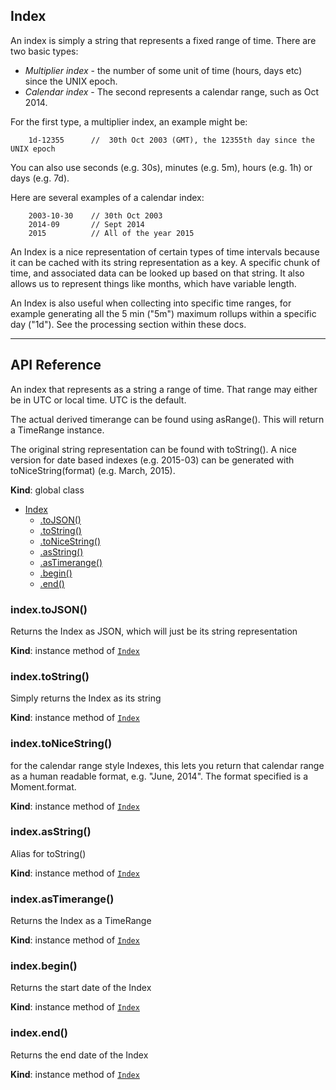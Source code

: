 ## Index

An index is simply a string that represents a fixed range of time. There are two basic types:
 * *Multiplier index* - the number of some unit of time (hours, days etc) since the UNIX epoch.
 * *Calendar index* - The second represents a calendar range, such as Oct 2014.

For the first type, a multiplier index, an example might be:

```text
    1d-12355      //  30th Oct 2003 (GMT), the 12355th day since the UNIX epoch
```

You can also use seconds (e.g. 30s), minutes (e.g. 5m), hours (e.g. 1h) or days (e.g. 7d).

Here are several examples of a calendar index:

```text
    2003-10-30    // 30th Oct 2003
    2014-09       // Sept 2014
    2015          // All of the year 2015
```

An Index is a nice representation of certain types of time intervals because it can be cached with its string representation as a key. A specific chunk of time, and associated data can be looked up based on that string. It also allows us to represent things like months, which have variable length.

An Index is also useful when collecting into specific time ranges, for example generating all the 5 min ("5m") maximum rollups within a specific day ("1d"). See the processing section within these docs.

---
## API Reference

An index that represents as a string a range of time. That range may either
be in UTC or local time. UTC is the default.

The actual derived timerange can be found using asRange(). This will return
a TimeRange instance.

The original string representation can be found with toString(). A nice
version for date based indexes (e.g. 2015-03) can be generated with
toNiceString(format) (e.g. March, 2015).

**Kind**: global class  

* [Index](#Index)
    * [.toJSON()](#Index+toJSON)
    * [.toString()](#Index+toString)
    * [.toNiceString()](#Index+toNiceString)
    * [.asString()](#Index+asString)
    * [.asTimerange()](#Index+asTimerange)
    * [.begin()](#Index+begin)
    * [.end()](#Index+end)

<a name="Index+toJSON"></a>

### index.toJSON()
Returns the Index as JSON, which will just be its string
representation

**Kind**: instance method of <code>[Index](#Index)</code>  
<a name="Index+toString"></a>

### index.toString()
Simply returns the Index as its string

**Kind**: instance method of <code>[Index](#Index)</code>  
<a name="Index+toNiceString"></a>

### index.toNiceString()
for the calendar range style Indexes, this lets you return
that calendar range as a human readable format, e.g. "June, 2014".
The format specified is a Moment.format.

**Kind**: instance method of <code>[Index](#Index)</code>  
<a name="Index+asString"></a>

### index.asString()
Alias for toString()

**Kind**: instance method of <code>[Index](#Index)</code>  
<a name="Index+asTimerange"></a>

### index.asTimerange()
Returns the Index as a TimeRange

**Kind**: instance method of <code>[Index](#Index)</code>  
<a name="Index+begin"></a>

### index.begin()
Returns the start date of the Index

**Kind**: instance method of <code>[Index](#Index)</code>  
<a name="Index+end"></a>

### index.end()
Returns the end date of the Index

**Kind**: instance method of <code>[Index](#Index)</code>  
